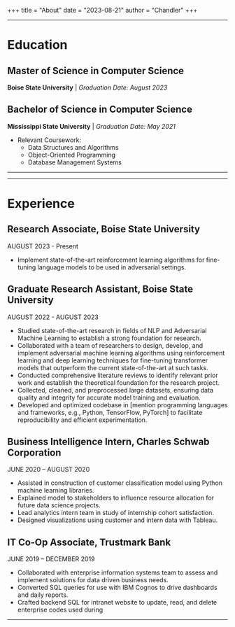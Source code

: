 +++
title = "About"
date = "2023-08-21"
author = "Chandler"
+++

---
# Education

## Master of Science in Computer Science
**Boise State University** | *Graduation Date: August 2023*

## Bachelor of Science in Computer Science
**Mississippi State University** | *Graduation Date: May 2021*
- Relevant Coursework: 
  - Data Structures and Algorithms
  - Object-Oriented Programming
  - Database Management Systems
---
---
# Experience
## Research Associate, Boise State University
AUGUST 2023 - Present
- Implement state-of-the-art reinforcement learning algorithms for fine-tuning language models to be used in adversarial settings. 


## Graduate Research Assistant, Boise State University
AUGUST 2022 - AUGUST 2023
- Studied state-of-the-art research in fields of NLP and Adversarial Machine Learning to establish a strong foundation for research.
- Collaborated with a team of researchers to design, develop, and implement adversarial machine learning algorithms using reinforcement learning and deep learning techniques for fine-tuning transformer models that outperform the current state-of-the-art at such tasks.
- Conducted comprehensive literature reviews to identify relevant prior work and establish the theoretical foundation for the research project.
- Collected, cleaned, and preprocessed large datasets, ensuring data quality and integrity for accurate model training and evaluation.
- Developed and optimized codebase in [mention programming languages and frameworks, e.g., Python, TensorFlow, PyTorch] to facilitate reproducibility and efficient experimentation.

## Business Intelligence Intern, Charles Schwab Corporation
JUNE 2020 – AUGUST 2020
- Assisted in construction of customer classification model using Python machine learning libraries. 
- Explained model to stakeholders to influence resource allocation for future data science projects. 
- Lead analytics intern team in study of internship cohort satisfaction.
- Designed visualizations using customer and intern data with Tableau. 

## IT Co-Op Associate, Trustmark Bank
JUNE 2019 – DECEMBER 2019
- Collaborated with enterprise information systems team to assess and implement solutions for data driven business needs. 
- Converted SQL queries for use with IBM Cognos to drive dashboards and daily reports.
- Crafted backend SQL for intranet website to update, read, and delete enterprise codes used during
---